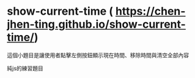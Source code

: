 # show-current-time ( https://chen-jhen-ting.github.io/show-current-time/)

這個小題目是讓使用者點擊左側按鈕顯示現在時間、移除時間與清空全部內容

純js的練習題目
